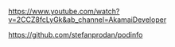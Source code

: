 

https://www.youtube.com/watch?v=2CCZ8fcLyGk&ab_channel=AkamaiDeveloper



https://github.com/stefanprodan/podinfo



